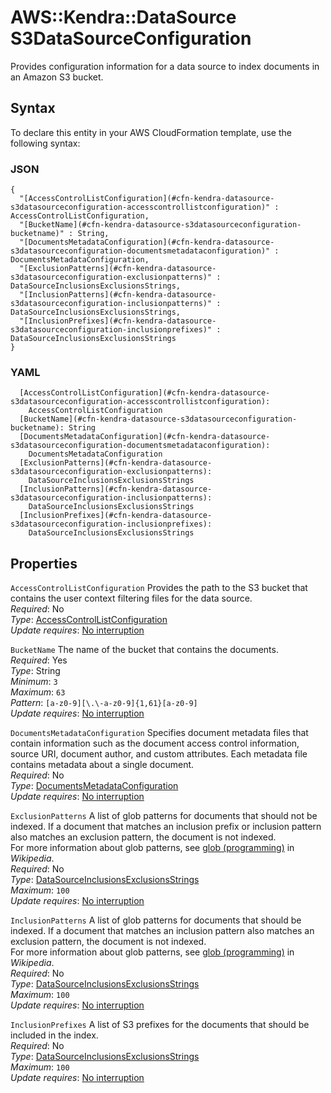 # AWS::Kendra::DataSource S3DataSourceConfiguration<a name="aws-properties-kendra-datasource-s3datasourceconfiguration"></a>

Provides configuration information for a data source to index documents in an Amazon S3 bucket\.

## Syntax<a name="aws-properties-kendra-datasource-s3datasourceconfiguration-syntax"></a>

To declare this entity in your AWS CloudFormation template, use the following syntax:

### JSON<a name="aws-properties-kendra-datasource-s3datasourceconfiguration-syntax.json"></a>

```
{
  "[AccessControlListConfiguration](#cfn-kendra-datasource-s3datasourceconfiguration-accesscontrollistconfiguration)" : AccessControlListConfiguration,
  "[BucketName](#cfn-kendra-datasource-s3datasourceconfiguration-bucketname)" : String,
  "[DocumentsMetadataConfiguration](#cfn-kendra-datasource-s3datasourceconfiguration-documentsmetadataconfiguration)" : DocumentsMetadataConfiguration,
  "[ExclusionPatterns](#cfn-kendra-datasource-s3datasourceconfiguration-exclusionpatterns)" : DataSourceInclusionsExclusionsStrings,
  "[InclusionPatterns](#cfn-kendra-datasource-s3datasourceconfiguration-inclusionpatterns)" : DataSourceInclusionsExclusionsStrings,
  "[InclusionPrefixes](#cfn-kendra-datasource-s3datasourceconfiguration-inclusionprefixes)" : DataSourceInclusionsExclusionsStrings
}
```

### YAML<a name="aws-properties-kendra-datasource-s3datasourceconfiguration-syntax.yaml"></a>

```
  [AccessControlListConfiguration](#cfn-kendra-datasource-s3datasourceconfiguration-accesscontrollistconfiguration): 
    AccessControlListConfiguration
  [BucketName](#cfn-kendra-datasource-s3datasourceconfiguration-bucketname): String
  [DocumentsMetadataConfiguration](#cfn-kendra-datasource-s3datasourceconfiguration-documentsmetadataconfiguration): 
    DocumentsMetadataConfiguration
  [ExclusionPatterns](#cfn-kendra-datasource-s3datasourceconfiguration-exclusionpatterns): 
    DataSourceInclusionsExclusionsStrings
  [InclusionPatterns](#cfn-kendra-datasource-s3datasourceconfiguration-inclusionpatterns): 
    DataSourceInclusionsExclusionsStrings
  [InclusionPrefixes](#cfn-kendra-datasource-s3datasourceconfiguration-inclusionprefixes): 
    DataSourceInclusionsExclusionsStrings
```

## Properties<a name="aws-properties-kendra-datasource-s3datasourceconfiguration-properties"></a>

`AccessControlListConfiguration`  <a name="cfn-kendra-datasource-s3datasourceconfiguration-accesscontrollistconfiguration"></a>
Provides the path to the S3 bucket that contains the user context filtering files for the data source\.  
*Required*: No  
*Type*: [AccessControlListConfiguration](aws-properties-kendra-datasource-accesscontrollistconfiguration.md)  
*Update requires*: [No interruption](https://docs.aws.amazon.com/AWSCloudFormation/latest/UserGuide/using-cfn-updating-stacks-update-behaviors.html#update-no-interrupt)

`BucketName`  <a name="cfn-kendra-datasource-s3datasourceconfiguration-bucketname"></a>
The name of the bucket that contains the documents\.  
*Required*: Yes  
*Type*: String  
*Minimum*: `3`  
*Maximum*: `63`  
*Pattern*: `[a-z0-9][\.\-a-z0-9]{1,61}[a-z0-9]`  
*Update requires*: [No interruption](https://docs.aws.amazon.com/AWSCloudFormation/latest/UserGuide/using-cfn-updating-stacks-update-behaviors.html#update-no-interrupt)

`DocumentsMetadataConfiguration`  <a name="cfn-kendra-datasource-s3datasourceconfiguration-documentsmetadataconfiguration"></a>
Specifies document metadata files that contain information such as the document access control information, source URI, document author, and custom attributes\. Each metadata file contains metadata about a single document\.  
*Required*: No  
*Type*: [DocumentsMetadataConfiguration](aws-properties-kendra-datasource-documentsmetadataconfiguration.md)  
*Update requires*: [No interruption](https://docs.aws.amazon.com/AWSCloudFormation/latest/UserGuide/using-cfn-updating-stacks-update-behaviors.html#update-no-interrupt)

`ExclusionPatterns`  <a name="cfn-kendra-datasource-s3datasourceconfiguration-exclusionpatterns"></a>
A list of glob patterns for documents that should not be indexed\. If a document that matches an inclusion prefix or inclusion pattern also matches an exclusion pattern, the document is not indexed\.  
For more information about glob patterns, see [glob \(programming\)](https://en.wikipedia.org/wiki/Glob_(programming)) in *Wikipedia*\.  
*Required*: No  
*Type*: [DataSourceInclusionsExclusionsStrings](aws-properties-kendra-datasource-datasourceinclusionsexclusionsstrings.md)  
*Maximum*: `100`  
*Update requires*: [No interruption](https://docs.aws.amazon.com/AWSCloudFormation/latest/UserGuide/using-cfn-updating-stacks-update-behaviors.html#update-no-interrupt)

`InclusionPatterns`  <a name="cfn-kendra-datasource-s3datasourceconfiguration-inclusionpatterns"></a>
A list of glob patterns for documents that should be indexed\. If a document that matches an inclusion pattern also matches an exclusion pattern, the document is not indexed\.  
For more information about glob patterns, see [glob \(programming\)](https://en.wikipedia.org/wiki/Glob_(programming)) in *Wikipedia*\.  
*Required*: No  
*Type*: [DataSourceInclusionsExclusionsStrings](aws-properties-kendra-datasource-datasourceinclusionsexclusionsstrings.md)  
*Maximum*: `100`  
*Update requires*: [No interruption](https://docs.aws.amazon.com/AWSCloudFormation/latest/UserGuide/using-cfn-updating-stacks-update-behaviors.html#update-no-interrupt)

`InclusionPrefixes`  <a name="cfn-kendra-datasource-s3datasourceconfiguration-inclusionprefixes"></a>
A list of S3 prefixes for the documents that should be included in the index\.  
*Required*: No  
*Type*: [DataSourceInclusionsExclusionsStrings](aws-properties-kendra-datasource-datasourceinclusionsexclusionsstrings.md)  
*Maximum*: `100`  
*Update requires*: [No interruption](https://docs.aws.amazon.com/AWSCloudFormation/latest/UserGuide/using-cfn-updating-stacks-update-behaviors.html#update-no-interrupt)